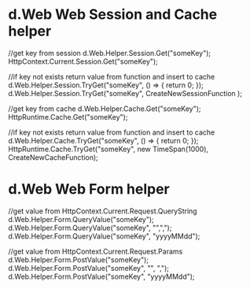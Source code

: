 # d.Web Web Session and Cache helper

//get key from session
d.Web.Helper.Session.Get<int>("someKey");
HttpContext.Current.Session.Get<int>("someKey");

//if key not exists return value from function and insert to cache
d.Web.Helper.Session.TryGet<int>("someKey", () => { return 0; });
d.Web.Helper.Session.TryGet<int>("someKey", CreateNewSessionFunction );


//get key from cache
d.Web.Helper.Cache.Get<int>("someKey");
HttpRuntime.Cache.Get<int>("someKey");

//if key not exists return value from function and insert to cache
d.Web.Helper.Cache.TryGet<int>("someKey", () => { return 0; });
HttpRuntime.Cache.TryGet<int>("someKey", new TimeSpan(1000), CreateNewCacheFunction);


# d.Web Web Form helper

//get value from HttpContext.Current.Request.QueryString
d.Web.Helper.Form.QueryValue<int>("someKey");
d.Web.Helper.Form.QueryValue<decimal>("someKey", "",",");
d.Web.Helper.Form.QueryValue<DateTime>("someKey", "yyyyMMdd");

//get value from  HttpContext.Current.Request.Params
d.Web.Helper.Form.PostValue<string>("someKey");
d.Web.Helper.Form.PostValue<decimal>("someKey", "", ",");
d.Web.Helper.Form.PostValue<DateTime>("someKey", "yyyyMMdd");